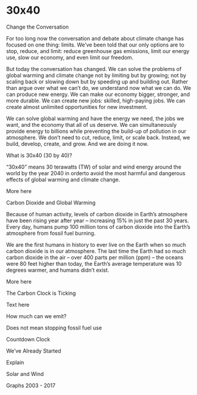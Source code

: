 # 30x40
Change the Conversation

For too long now the conversation and debate about climate change has focused on one thing: limits. We’ve been told that our only options are to stop, reduce, and limit: reduce greenhouse gas emissions, limit our energy use, slow our economy, and even limit our freedom.

But today the conversation has changed. We can solve the problems of global warming and climate change not by limiting but by growing; not by scaling back or slowing down but by speeding up and building out. Rather than argue over what we can’t do, we understand now what we can do. We can produce new energy. We can make our economy bigger, stronger, and more durable. We can create new jobs: skilled, high-paying jobs. We can create almost unlimited opportunities for new investment.

We can solve global warming and have the energy we need, the jobs we want, and the economy that all of us deserve. We can simultaneously provide energy to billions while preventing the build-up of pollution in our atmosphere. We don’t need to cut, reduce, limit, or scale back. Instead, we build, develop, create, and grow. And we are doing it now.

What is 30x40 (30 by 40)?

“30x40” means 30 terawatts (TW) of solar and wind energy around the world by the year 2040 in orderto avoid the most harmful and dangerous effects of global warming and climate change.

More here

Carbon Dioxide and Global Warming

Because of human activity, levels of carbon dioxide in Earth’s atmosphere have been rising year after year – increasing 15% in just the past 30 years. Every day, humans pump 100 million tons of carbon dioxide into the Earth’s atmosphere from fossil fuel burning.

We are the first humans in history to ever live on the Earth when so much carbon dioxide is in our atmosphere. The last time the Earth had so much carbon dioxide in the air – over 400 parts per million (ppm) – the oceans were 80 feet higher than today, the Earth’s average temperature was 10 degrees warmer, and humans didn’t exist.

More here

The Carbon Clock is Ticking

Text here


How much can we emit?

Does not mean stopping fossil fuel use

Countdown Clock

We’ve Already Started

Explain

Solar and Wind

Graphs 2003 - 2017